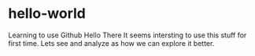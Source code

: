 # hello-world
Learning to use Github
Hello There
It seems intersting to use this stuff for first time. Lets see and analyze as how we can explore it better. 

